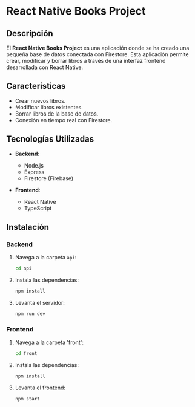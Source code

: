 # React Native Books Project

## Descripción

El **React Native Books Project** es una aplicación donde se ha creado una pequeña base de datos conectada con Firestore. Esta aplicación permite crear, modificar y borrar libros a través de una interfaz frontend desarrollada con React Native.

## Características

- Crear nuevos libros.
- Modificar libros existentes.
- Borrar libros de la base de datos.
- Conexión en tiempo real con Firestore.

## Tecnologías Utilizadas

- **Backend**:
  - Node.js
  - Express
  - Firestore (Firebase)

- **Frontend**:
  - React Native
  - TypeScript

## Instalación

### Backend

1. Navega a la carpeta `api`:
   ```bash
   cd api
2. Instala las dependencias:
   ```bash
   npm install
3. Levanta el servidor:
    ```bash
    npm run dev

### Frontend

1. Navega a la carpeta 'front':
   ```bash
   cd front
2. Instala las dependencias:
   ``` bash
   npm install
3. Levanta el frontend:
   ``` bash
   npm start
   
